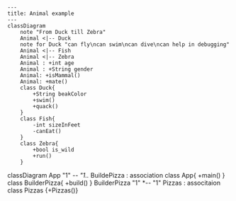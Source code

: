 ```mermaid
---
title: Animal example
---
classDiagram
    note "From Duck till Zebra"
    Animal <|-- Duck
    note for Duck "can fly\ncan swim\ncan dive\ncan help in debugging"
    Animal <|-- Fish
    Animal <|-- Zebra
    Animal : +int age
    Animal : +String gender
    Animal: +isMammal()
    Animal: +mate()
    class Duck{
        +String beakColor
        +swim()
        +quack()
    }
    class Fish{
        -int sizeInFeet
        -canEat()
    }
    class Zebra{
        +bool is_wild
        +run()
    }
```
classDiagram
  App "1" *-- "1..* BuildePizza : association
  class App{
    +main()
  }
  class BuilderPizza{
    +build()
  }
  BuilderPizza "1" *-- "1" Pizzas : associtaion
  class Pizzas {+Pizzas()}   
